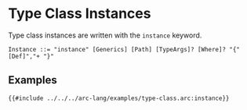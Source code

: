 # Type Class Instances

Type class instances are written with the `instance` keyword.

```grammar
Instance ::= "instance" [Generics] [Path] [TypeArgs]? [Where]? "{" [Def]","+ "}"
```

## Examples

```arc-lang
{{#include ../../../arc-lang/examples/type-class.arc:instance}}
```
